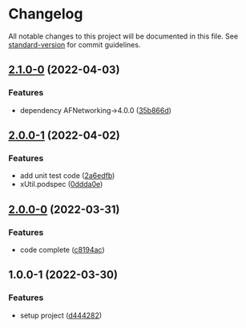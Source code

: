 # Changelog

All notable changes to this project will be documented in this file. See [standard-version](https://github.com/conventional-changelog/standard-version) for commit guidelines.

## [2.1.0-0](https://github.com/jinsikui/xUtil/compare/v2.0.0-1...v2.1.0-0) (2022-04-03)


### Features

* dependency AFNetworking->4.0.0 ([35b866d](https://github.com/jinsikui/xUtil/commit/35b866d53f51db096d746ee9e4a8aaf4e30c03e3))

## [2.0.0-1](https://github.com/jinsikui/xUtil/compare/v2.0.0-0...v2.0.0-1) (2022-04-02)


### Features

* add unit test code ([2a6edfb](https://github.com/jinsikui/xUtil/commit/2a6edfbf73314f202cf79367168f154fc0c5709e))
* xUtil.podspec ([0ddda0e](https://github.com/jinsikui/xUtil/commit/0ddda0e2d5183709cdb035d604885321e3f69649))

## [2.0.0-0](https://github.com/jinsikui/xUtil/compare/v1.0.0-1...v2.0.0-0) (2022-03-31)


### Features

* code complete ([c8194ac](https://github.com/jinsikui/xUtil/commit/c8194accb004eb02c5d233953fe924b2a69ef2c9))

## 1.0.0-1 (2022-03-30)


### Features

* setup project ([d444282](https://github.com/jinsikui/xUtil/commit/d44428264d062da6e7413b22e2159355248a39a6))
